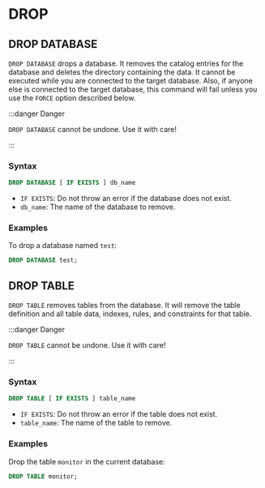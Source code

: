 # DROP

## DROP DATABASE

`DROP DATABASE` drops a database. It removes the catalog entries for the database and deletes the directory containing the data.
It cannot be executed while you are connected to the target database.
Also, if anyone else is connected to the target database, this command will fail unless you use the `FORCE` option described below.

:::danger Danger

`DROP DATABASE` cannot be undone. Use it with care!

:::

### Syntax

```sql
DROP DATABASE [ IF EXISTS ] db_name
```

- `IF EXISTS`: Do not throw an error if the database does not exist.
- `db_name`: The name of the database to remove.

### Examples

To drop a database named `test`:

```sql
DROP DATABASE test;
```


## DROP TABLE

`DROP TABLE` removes tables from the database. It will remove the table definition and all table data, indexes, rules, and constraints for that table.

:::danger Danger

`DROP TABLE` cannot be undone. Use it with care!

:::

### Syntax

```sql
DROP TABLE [ IF EXISTS ] table_name
```

- `IF EXISTS`: Do not throw an error if the table does not exist.
- `table_name`: The name of the table to remove.


### Examples

Drop the table `monitor` in the current database:
  
```sql
DROP TABLE monitor;
```

